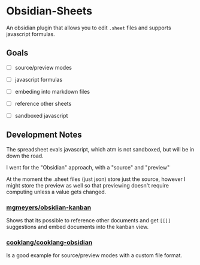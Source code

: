 # Obsidian-Sheets

An obsidian plugin that allows you to edit `.sheet` files and supports javascript formulas. 


## Goals

- [ ] source/preview modes
- [ ] javascript formulas
- [ ] embeding into markdown files
- [ ] reference other sheets
- [ ] sandboxed javascript


## Development Notes

The spreadsheet evals javascript, which atm is not sandboxed, but will be in down the road.

I went for the "Obsidian" approach, with a "source" and "preview"

At the moment the .sheet files (just json) store just the source, however I might store the preview as well so that previewing doesn't require computing unless a value gets changed. 

### [mgmeyers/obsidian-kanban](https://github.com/mgmeyers/obsidian-kanban)
Shows that its possible to reference other documents and get `[[]]` suggestions and embed documents into the kanban view.

### [cooklang/cooklang-obsidian](https://github.com/cooklang/cooklang-obsidian)
Is a good example for source/preview modes with a custom file format.
